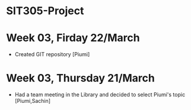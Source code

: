 # SIT305-Project

# Week 03, Firday 22/March
- Created GIT repository [Piumi]

# Week 03, Thursday 21/March
- Had a team meeting in the Library and decided to select Piumi's topic [Piumi,Sachin]
